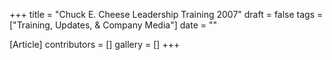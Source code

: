 +++
title = "Chuck E. Cheese Leadership Training 2007"
draft = false
tags = ["Training, Updates, & Company Media"]
date = ""

[Article]
contributors = []
gallery = []
+++